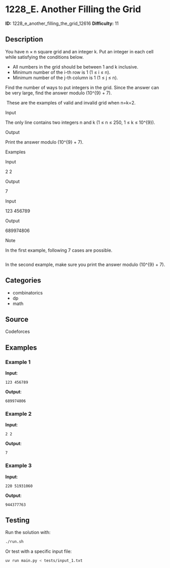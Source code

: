 # 1228_E. Another Filling the Grid

**ID:** 1228_e_another_filling_the_grid_12616
**Difficulty:** 11

## Description

You have n × n square grid and an integer k. Put an integer in each cell while satisfying the conditions below.

  * All numbers in the grid should be between 1 and k inclusive.
  * Minimum number of the i-th row is 1 (1 ≤ i ≤ n).
  * Minimum number of the j-th column is 1 (1 ≤ j ≤ n).



Find the number of ways to put integers in the grid. Since the answer can be very large, find the answer modulo (10^{9} + 7).

<image> These are the examples of valid and invalid grid when n=k=2.

Input

The only line contains two integers n and k (1 ≤ n ≤ 250, 1 ≤ k ≤ 10^{9}).

Output

Print the answer modulo (10^{9} + 7).

Examples

Input


2 2


Output


7


Input


123 456789


Output


689974806

Note

In the first example, following 7 cases are possible.

<image>

In the second example, make sure you print the answer modulo (10^{9} + 7).

## Categories

- combinatorics
- dp
- math

## Source

Codeforces

## Examples

### Example 1

**Input**:
```
123 456789
```

**Output**:
```
689974806
```

### Example 2

**Input**:
```
2 2
```

**Output**:
```
7
```

### Example 3

**Input**:
```
220 51931060
```

**Output**:
```
944377763
```


## Testing

Run the solution with:

```bash
./run.sh
```

Or test with a specific input file:

```bash
uv run main.py < tests/input_1.txt
```
